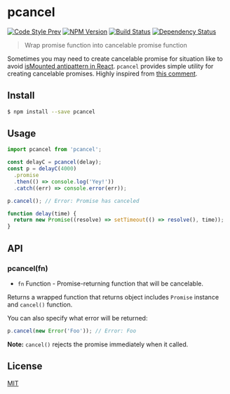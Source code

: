 # pcancel

[![Code Style Prev](https://img.shields.io/badge/code%20style-prev-32c8fc.svg?style=flat-square)](https://github.com/preco21/eslint-config-prev)
[![NPM Version](https://img.shields.io/npm/v/pcancel.svg?style=flat-square)](https://www.npmjs.com/package/pcancel)
[![Build Status](https://img.shields.io/travis/preco21/pcancel/master.svg?style=flat-square)](https://travis-ci.org/preco21/pcancel)
[![Dependency Status](https://dependencyci.com/github/preco21/pcancel/badge?style=flat-square)](https://dependencyci.com/github/preco21/pcancel)

> Wrap promise function into cancelable promise function

Sometimes you may need to create cancelable promise for situation like to avoid [isMounted antipattern in React](https://facebook.github.io/react/blog/2015/12/16/ismounted-antipattern.html). `pcancel` provides simple utility for creating cancelable promises. Highly inspired from [this comment](https://github.com/facebook/react/issues/5465#issuecomment-157888325).

## Install

```bash
$ npm install --save pcancel
```

## Usage

```javascript
import pcancel from 'pcancel';

const delayC = pcancel(delay);
const p = delayC(4000)
  .promise
  .then(() => console.log('Yey!'))
  .catch((err) => console.error(err));

p.cancel(); // Error: Promise has canceled

function delay(time) {
  return new Promise((resolve) => setTimeout(() => resolve(), time));
}
```

## API

### pcancel(fn)

* `fn` Function - Promise-returning function that will be cancelable.

Returns a wrapped function that returns object includes `Promise` instance and `cancel()` function.

You can also specify what error will be returned:

```javascript
p.cancel(new Error('Foo')); // Error: Foo
```

**Note:** `cancel()` rejects the promise immediately when it called.

## License

[MIT](https://preco.mit-license.org/)
